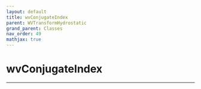 ```yaml
---
layout: default
title: wvConjugateIndex
parent: WVTransformHydrostatic
grand_parent: Classes
nav_order: 49
mathjax: true
---
```


#  wvConjugateIndex




---

